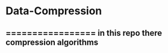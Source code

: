# Data-Compression
 =================
in this repo there compression algorithms
-----------------------------------------
